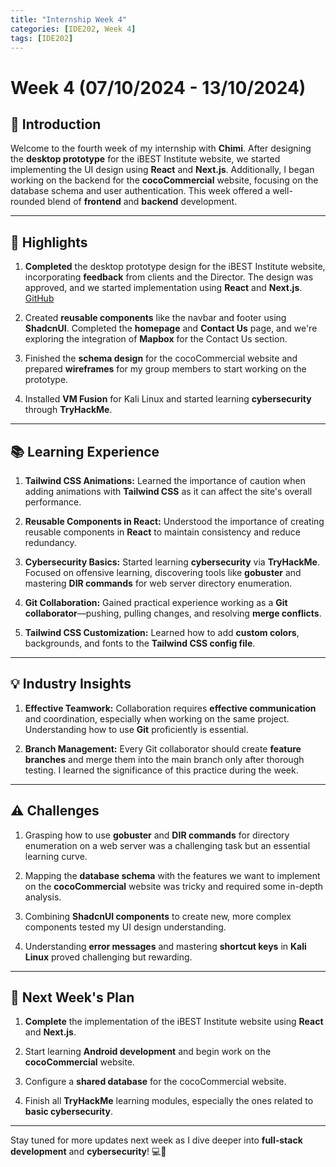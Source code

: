 ```yaml
---
title: "Internship Week 4"
categories: [IDE202, Week 4]
tags: [IDE202]
---
```


# **Week 4 (07/10/2024 - 13/10/2024)**

## 🌟 **Introduction**

Welcome to the fourth week of my internship with **Chimi**. After designing the **desktop prototype** for the iBEST Institute website, we started implementing the UI design using **React** and **Next.js**. Additionally, I began working on the backend for the **cocoCommercial** website, focusing on the database schema and user authentication. This week offered a well-rounded blend of **frontend** and **backend** development.

---

## 🚀 **Highlights**

1. **Completed** the desktop prototype design for the iBEST Institute website, incorporating **feedback** from clients and the Director. The design was approved, and we started implementation using **React** and **Next.js**. [GitHub](https://github.com/C-gyeltshen/iBEST_INSTITUTE_WEBSITE.git)
   
2. Created **reusable components** like the navbar and footer using **ShadcnUI**. Completed the **homepage** and **Contact Us** page, and we're exploring the integration of **Mapbox** for the Contact Us section.
   
3. Finished the **schema design** for the cocoCommercial website and prepared **wireframes** for my group members to start working on the prototype.

4. Installed **VM Fusion** for Kali Linux and started learning **cybersecurity** through **TryHackMe**.

---

## 📚 **Learning Experience**

1. **Tailwind CSS Animations:** Learned the importance of caution when adding animations with **Tailwind CSS** as it can affect the site's overall performance.

2. **Reusable Components in React:** Understood the importance of creating reusable components in **React** to maintain consistency and reduce redundancy.

3. **Cybersecurity Basics:** Started learning **cybersecurity** via **TryHackMe**. Focused on offensive learning, discovering tools like **gobuster** and mastering **DIR commands** for web server directory enumeration.

4. **Git Collaboration:** Gained practical experience working as a **Git collaborator**—pushing, pulling changes, and resolving **merge conflicts**.

5. **Tailwind CSS Customization:** Learned how to add **custom colors**, backgrounds, and fonts to the **Tailwind CSS config file**.

---

## 💡 **Industry Insights**

1. **Effective Teamwork:** Collaboration requires **effective communication** and coordination, especially when working on the same project. Understanding how to use **Git** proficiently is essential.

2. **Branch Management:** Every Git collaborator should create **feature branches** and merge them into the main branch only after thorough testing. I learned the significance of this practice during the week.

---

## ⚠️ **Challenges**

1. Grasping how to use **gobuster** and **DIR commands** for directory enumeration on a web server was a challenging task but an essential learning curve.

2. Mapping the **database schema** with the features we want to implement on the **cocoCommercial** website was tricky and required some in-depth analysis.

3. Combining **ShadcnUI components** to create new, more complex components tested my UI design understanding.

4. Understanding **error messages** and mastering **shortcut keys** in **Kali Linux** proved challenging but rewarding.

---

## 🎯 **Next Week's Plan**

1. **Complete** the implementation of the iBEST Institute website using **React** and **Next.js**.

2. Start learning **Android development** and begin work on the **cocoCommercial** website.

3. Configure a **shared database** for the cocoCommercial website.

4. Finish all **TryHackMe** learning modules, especially the ones related to **basic cybersecurity**.

---

Stay tuned for more updates next week as I dive deeper into **full-stack development** and **cybersecurity**! 💻🔐
